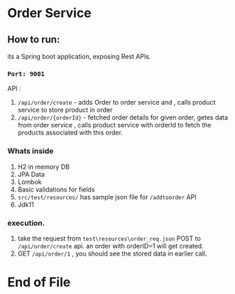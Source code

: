 # Order Service


## How to run:
its a Spring boot application, exposing Rest APIs.

### `Port: 9001`
API :
1.  `/api/order/create` -  adds Order to order service and , calls product service to store product in order
2.  `/api/order/{orderId}` -  fetched order details for given order, getes data from order service , calls product service with orderId to fetch the products associated with this order.

### Whats inside
1. H2 in memory DB
2. JPA Data
3. Lombok
4. Basic validations for fields
5. `src/test/resources/` has sample json file for `/addtoorder` API
6. Jdk11


### execution.
1. take the request from `test\resources\order_req.json` POST to  `/api/order/create` api. an order with orderID=1 will get created.
2. GET `/api/order/1` , you should see the stored data in earlier call.
# End of File
